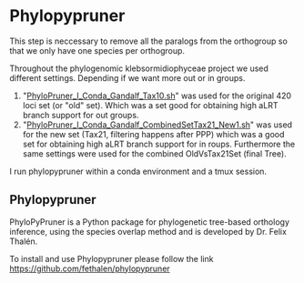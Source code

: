 # Phylopypruner
This step is neccessary to remove all the paralogs from the orthogroup so that we only have one species per orthogroup.

Throughout the phylogenomic klebsormidiophyceae project we used different settings. Depending if we want more out or in groups.

1) "[PhyloPruner_I_Conda_Gandalf_Tax10.sh](https://github.com/mjbieren/Phylogenomics_klebsormidiophyceae/blob/main/Scripts/13_Phylopypruner/PhyloPruner_I_Conda_Gandalf_Tax10.sh)" was used for the original 420 loci set (or "old" set). Which was a set good for obtaining high aLRT branch support for out groups.
2) "[PhyloPruner_I_Conda_Gandalf_CombinedSetTax21_New1.sh](https://github.com/mjbieren/Phylogenomics_klebsormidiophyceae/blob/main/Scripts/13_Phylopypruner/PhyloPruner_I_Conda_Gandalf_CombinedSetTax21_New1.sh)" was used for the new set (Tax21, filtering happens after PPP) which was a good set for obtaining high aLRT branch support for in roups. Furthermore the same settings were used for the combined OldVsTax21Set (final Tree).

I run phylopypruner within a conda environment and a tmux session.

## Phylopypruner
PhyloPyPruner is a Python package for phylogenetic tree-based orthology inference, using the species overlap method and is developed by Dr. Felix Thalén.

To install and use Phylopypruner please follow the link https://github.com/fethalen/phylopypruner
